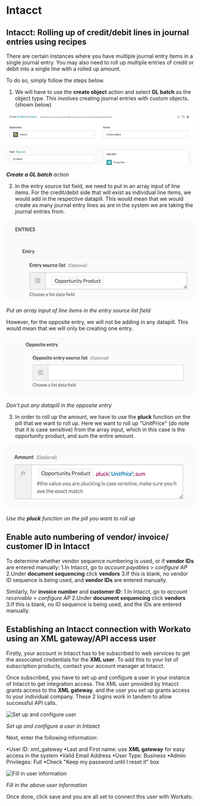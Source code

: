 # Intacct


## Intacct: Rolling up of credit/debit lines in journal entries using recipes
There are certain instances where you have multiple journal entry items in a single journal entry. You may also need to roll up multiple entries of credit or debit into a single line with a rolled up amount.




To do so, simply follow the steps below. 


1. We will have to use the **create object** action and select **GL batch** as the object type. This involves creating journal entries with custom objects. (shown below)

![Create GL batch action](/assets/images/connectors/intaact/create-GL-batch-action.png)

***Create a GL batch** action*

2. In the entry source list field, we need to put in an array input of line items. For the credit/debit side that will exist as individual line items, we would add in the respective datapill. This would mean that we would create as many journal entry lines as are in the system we are taking the journal entries from.

![Put array in entry source list field](/assets/images/connectors/intaact/entry-source-list-field-array.png)

*Put an array input of line items in the entry source list field*

  However, for the opposite entry, we will not be adding in any datapill. This would mean that we will only be creating one entry. 

![No data pill in opposite entry](/assets/images/connectors/intaact/opposite-entry-blank.png)

*Don't put any datapill in the opposite entry*

3. In order to roll up the amount, we have to use the **pluck** function on the pill that we want to roll up. Here we want to roll up "UnitPrice" (do note that it is case sensitive) from the array input, which in this case is the opportunity product, and sum the entire amount.

![Pluck function on pill to be rolled up](/assets/images/connectors/intaact/pluck-function-on-pill.png)

*Use the **pluck** function on the pill you want to roll up*


## Enable auto numbering of vendor/ invoice/ customer ID in Intacct 

To determine whether vendor sequence numbering is used, or if **vendor IDs** are entered manually:
1.In Intacct, go to *account payables* > *configure AP* 
2.Under **document sequencing** click **vendors** 
3.If this is blank, no vendor ID sequence is being used, and **vendor IDs** are entered manually.

Similarly, for **invoice number** and **customer ID**:
1.In Intacct, go to *account receivable* > *configure AP* 
2.Under **document sequencing** click **vendors** 
3.If this is blank, no ID sequence is being used, and the IDs are entered manually.


## Establishing an Intacct connection with Workato using an XML gateway/API access user

Firstly, your account in Intacct has to be subscribed to web services to get the associated credentials for the **XML user**. To add this to your list of subscription products, contact your account manager at Intacct.

Once subscribed, you have to set up and configure a user in your instance of Intacct to get integration access. The XML user provided by Intacct grants access to the **XML gateway**, and the user you set up grants access to your individual company. These 2 logins work in tandem to allow successful API calls. 

![Set up and configure user](/assets/images/connector/intaact/set-up-user.png)

*Set up and configure a user in Intaact*

Next, enter the following information:
  
•User ID: xml_gateway 
•Last and First name: use **XML gateway** for easy access in the system
•Valid Email Address
•User Type: Business 
•Admin Privileges: Full 
•Check "Keep my password until I reset it" box

![Fill in user information](/assets/images/connector/intaact/fill-in-info.png)

*Fill in the above user information*

Once done, click save and you are all set to connect this user with Workato. 
